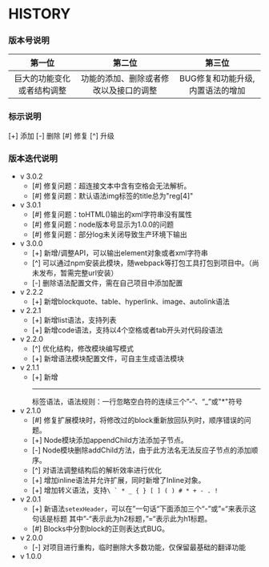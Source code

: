 # HISTORY


### 版本号说明

|         第一位         |              第二位             |            第三位           |
|:---------------------:|:-----------------------------:|:--------------------------:|
| 巨大的功能变化或者结构调整 | 功能的添加、删除或者修改以及接口的调整 | BUG修复和功能升级,内置语法的增加 |


### 标示说明

[+] 添加  [-] 删除  [#] 修复  [^] 升级


### 版本迭代说明

* v 3.0.2
    * [#] 修复问题：超连接文本中含有空格会无法解析。
    * [#] 修复问题：默认语法img标签的title总为"reg[4]"
* v 3.0.1
    * [#] 修复问题：toHTML()输出的xml字符串没有属性
    * [#] 修复问题：node版本号显示为1.0.0的问题
    * [#] 修复问题：部分log未关闭导致生产环境下输出
* v 3.0.0
    * [+] 新增/调整API，可以输出element对象或者xml字符串
    * [^] 可以通过npm安装此模块，随webpack等打包工具打包到项目中。（尚未发布，暂需完整url安装）
    * [-] 删除语法配置文件，需在自己项目中添加配置
* v 2.2.2
    * [+] 新增blockquote、table、hyperlink、image、autolink语法
* v 2.2.1
    * [+] 新增list语法，支持列表
    * [+] 新增code语法，支持以4个空格或者tab开头对代码段语法
* v 2.2.0
    * [^] 优化结构，修改模块编写模式
    * [+] 新增语法模块配置文件，可自主生成语法模块
* v 2.1.1
    * [+] 新增<hr/>标签语法，语法规则：一行忽略空白符的连续三个”-“、“\_”或"\*"符号
* v 2.1.0
    * [#] 修复扩展模块时，将修改过的block重新放回队列时，顺序错误的问题。
    * [+] Node模块添加appendChild方法添加子节点。
    * [-] Node模块删除addChild方法，由于此方法名无法反应子节点的添加顺序。
    * [^] 对语法调整结构后的解析效率进行优化
    * [+] 增加inline语法并允许扩展，同时新增了Inline对象。
    * [+] 增加转义语法，支持```\ ` * _ { } [ ] ( ) # * + - . !```
* v 2.0.1
    * [+] 新语法`setexHeader`，可以在”一句话“下面添加三个“-”或”=“来表示这句话是标题
      其中”-“表示此为h2标题，”=“表示此为h1标题。
    * [#] Blocks中分割block的正则表达式BUG。
* v 2.0.0
    * [-] 对项目进行重构，临时删除大多数功能，仅保留最基础的翻译功能
* v 1.0.0

